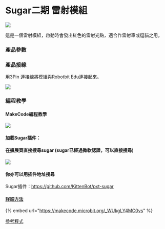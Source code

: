 # Sugar二期 雷射模組

![](https://kittenbothk.readthedocs.io/en/latest/\_images/laser\_render.png)

這是一個雷射模組，啟動時會發出紅色的雷射光點，適合作雷射筆或逗貓之用。

### 產品參數

### 產品接線

用3Pin 連接線將模組與Robotbit Edu連接起來。

![](https://kittenbothk.readthedocs.io/en/latest/\_images/laser\_wire.png)

### 編程教學

#### MakeCode編程教學

![](https://kittenbothk.readthedocs.io/en/latest/\_images/mcbanner15.png)

#### 加載Sugar插件：

#### 在擴展頁直接搜尋sugar (sugar已經過微軟認證，可以直接搜尋)

![](https://kittenbothk.readthedocs.io/en/latest/\_images/sugar\_search.gif)

#### 你亦可以用插件地址搜尋

Sugar插件：https://github.com/KittenBot/pxt-sugar

#### [詳細方法](../../programmingplatforms/makecode/kittenbotandmakecode.md)

{% embed url="https://makecode.microbit.org/_WUkgLY4MC0vs" %}

[參考程式](https://makecode.microbit.org/\_WUkgLY4MC0vs)
